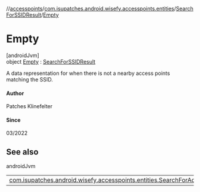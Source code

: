 //[accesspoints](../../../../index.md)/[com.isupatches.android.wisefy.accesspoints.entities](../../index.md)/[SearchForSSIDResult](../index.md)/[Empty](index.md)

# Empty

[androidJvm]\
object [Empty](index.md) : [SearchForSSIDResult](../index.md)

A data representation for when there is not a nearby access points matching the SSID.

#### Author

Patches Klinefelter

#### Since

03/2022

## See also

androidJvm

| | |
|---|---|
| [com.isupatches.android.wisefy.accesspoints.entities.SearchForAccessPointResult](../../-search-for-access-point-result/index.md) |  |
